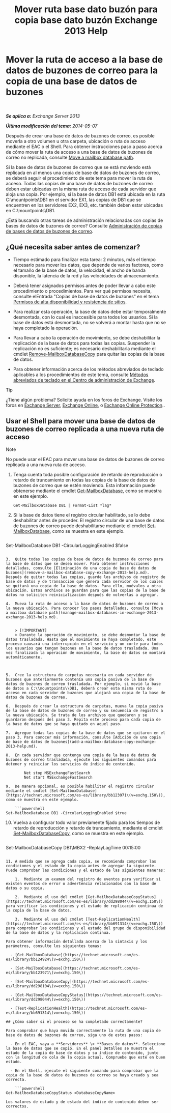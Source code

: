 ﻿---
title: 'Mover ruta base dato buzón para copia base dato buzón Exchange 2013 Help'
TOCTitle: Mover la ruta de acceso a la base de datos de buzones de correo para la copia de una base de datos de buzones
ms:assetid: 324f255c-d95d-4a8a-a134-c8cee5c5b9cb
ms:mtpsurl: https://technet.microsoft.com/es-es/library/Dd979782(v=EXCHG.150)
ms:contentKeyID: 48267961
ms.date: 05/22/2018
mtps_version: v=EXCHG.150
ms.translationtype: MT
---

# Mover la ruta de acceso a la base de datos de buzones de correo para la copia de una base de datos de buzones

 

_**Se aplica a:** Exchange Server 2013_

_**Última modificación del tema:** 2014-05-07_

Después de crear una base de datos de buzones de correo, es posible moverla a otro volumen u otra carpeta, ubicación o ruta de acceso mediante el EAC o el Shell. Para obtener instrucciones paso a paso acerca de cómo mover la ruta de acceso a una base de datos de buzones de correo no replicada, consulte [Move a mailbox database path](manage-mailbox-databases-in-exchange-2013-exchange-2013-help.md).

Si la base de datos de buzones de correo que se está moviendo está replicada en al menos una copia de base de datos de buzones de correo, se deberá seguir el procedimiento de este tema para mover la ruta de acceso. Todas las copias de una base de datos de buzones de correo deben estar ubicadas en la misma ruta de acceso de cada servidor que aloja una copia. Por ejemplo, si la base de datos DB1 está ubicada en la ruta C:\\mountpoints\\DB1 en el servidor EX1, las copias de DB1 que se encuentren en los servidores EX2, EX3, etc. también deben estar ubicadas en C:\\mountpoints\\DB1.

¿Está buscando otras tareas de administración relacionadas con copias de bases de datos de buzones de correo? Consulte [Administración de copias de bases de datos de buzones de correo](managing-mailbox-database-copies-exchange-2013-help.md).

## ¿Qué necesita saber antes de comenzar?

  - Tiempo estimado para finalizar esta tarea: 2 minutos, más el tiempo necesario para mover los datos, que depende de varios factores, como el tamaño de la base de datos, la velocidad, el ancho de banda disponible, la latencia de la red y las velocidades de almacenamiento.

  - Deberá tener asignados permisos antes de poder llevar a cabo este procedimiento o procedimientos. Para ver qué permisos necesita, consulte elEntrada "Copias de base de datos de buzones" en el tema [Permisos de alta disponibilidad y resistencia de sitios](high-availability-and-site-resilience-permissions-exchange-2013-help.md).

  - Para realizar esta operación, la base de datos debe estar temporalmente desmontada, con lo cual es inaccesible para todos los usuarios. Si la base de datos está desmontada, no se volverá a montar hasta que no se haya completado la operación.

  - Para llevar a cabo la operación de movimiento, se debe deshabilitar la replicación de la base de datos para todas las copias. Suspender la replicación no es suficiente; es necesario deshabilitarla mediante el cmdlet [Remove-MailboxDatabaseCopy](https://technet.microsoft.com/es-es/library/dd335119\(v=exchg.150\)) para quitar las copias de la base de datos.

  - Para obtener información acerca de los métodos abreviados de teclado aplicables a los procedimientos de este tema, consulte [Métodos abreviados de teclado en el Centro de administración de Exchange](keyboard-shortcuts-in-the-exchange-admin-center-exchange-online-protection-help.md).


> [!TIP]
> ¿Tiene algún problema? Solicite ayuda en los foros de Exchange. Visite los foros en <A href="https://go.microsoft.com/fwlink/p/?linkid=60612">Exchange Server</A>, <A href="https://go.microsoft.com/fwlink/p/?linkid=267542">Exchange Online</A>, o <A href="https://go.microsoft.com/fwlink/p/?linkid=285351">Exchange Online Protection</A>..



## Usar el Shell para mover una base de datos de buzones de correo replicada a una nueva ruta de acceso


> [!NOTE]
> No puede usar el EAC para mover una base de datos de buzones de correo replicada a una nueva ruta de acceso.



1.  Tenga cuenta toda posible configuración de retardo de reproducción o retardo de truncamiento en todas las copias de la base de datos de buzones de correo que se estén moviendo. Esta información puede obtenerse mediante el cmdlet [Get-MailboxDatabase](https://technet.microsoft.com/es-es/library/bb124924\(v=exchg.150\)), como se muestra en este ejemplo.
    
        Get-MailboxDatabase DB1 | Format-List *lag*

2.  Si la base de datos tiene el registro circular habilitado, se lo debe deshabilitar antes de proceder. El registro circular de una base de datos de buzones de correo puede deshabilitarse mediante el cmdlet [Set-MailboxDatabase](https://technet.microsoft.com/es-es/library/bb123971\(v=exchg.150\)), como se muestra en este ejemplo.
    
    ```powershell
Set-MailboxDatabase DB1 -CircularLoggingEnabled $false
```

3.  Quite todas las copias de base de datos de buzones de correo para la base de datos que se desea mover. Para obtener instrucciones detalladas, consulte [Eliminación de una copia de base de datos de buzones](remove-a-mailbox-database-copy-exchange-2013-help.md). Después de quitar todas las copias, guarde los archivos de registro de base de datos y de transacción que genera cada servidor de los cuales se quitará una copia de la base de datos. Para ello, muévalos a otra ubicación. Estos archivos se guardan para que las copias de la base de datos no soliciten reinicialización después de volverlas a agregar.

4.  Mueva la ruta de acceso a la base de datos de buzones de correo a la nueva ubicación. Para conocer los pasos detallados, consulte [Move a mailbox database path](manage-mailbox-databases-in-exchange-2013-exchange-2013-help.md).
    

    > [!IMPORTANT]
    > Durante la operación de movimiento, se debe desmontar la base de datos trasladada. Hasta que el movimiento se haya completado, este proceso causará una interrupción en el servicio y un corte para todos los usuarios que tengan buzones en la base de datos trasladada. Una vez finalizada la operación de movimiento, la base de datos se montará automáticamente.



5.  Cree la estructura de carpetas necesaria en cada servidor de buzones que anteriormente contenía una copia pasiva de la base de datos de buzones de correo trasladada. Por ejemplo, si movió la base de datos a C:\\mountpoints\\DB1, deberá crear esta misma ruta de acceso en cada servidor de buzones que alojará una copia de la base de datos de buzones de correo.

6.  Después de crear la estructura de carpetas, mueva la copia pasiva de la base de datos de buzones de correo y su secuencia de registro a la nueva ubicación. Se trata de los archivos que quedaron y se guardaron después del paso 3. Repita este proceso para cada copia de la base de datos que se haya quitado en aquel paso.

7.  Agregue todas las copias de la base de datos que se quitaron en el paso 3. Para conocer más información, consulte [Adición de una copia de base de datos de buzones](add-a-mailbox-database-copy-exchange-2013-help.md).

8.  En cada servidor que contenga una copia de la base de datos de buzones de correo trasladada, ejecute los siguientes comandos para detener y reiniciar los servicios de índice de contenido.
    
        Net stop MSExchangeFastSearch
        Net start MSExchangeFastSearch

9.  De manera opcional, es posible habilitar el registro circular mediante el cmdlet [Set-MailboxDatabase](https://technet.microsoft.com/es-es/library/bb123971\(v=exchg.150\)), como se muestra en este ejemplo.
    
    ```powershell
Set-MailboxDatabase DB1 -CircularLoggingEnabled $true
```

10. Vuelva a configurar todo valor previamente fijado para los tiempos de retardo de reproducción y retardo de truncamiento, mediante el cmdlet [Set-MailboxDatabaseCopy](https://technet.microsoft.com/es-es/library/dd298104\(v=exchg.150\)), como se muestra en este ejemplo.
    
    ```powershell
Set-MailboxDatabaseCopy DB1\MBX2 -ReplayLagTime 00:15:00
```

11. A medida que se agrega cada copia, se recomienda comprobar las condiciones y el estado de la copia antes de agregar la siguiente. Puede comprobar las condiciones y el estado de las siguientes maneras:
    
    1.  Mediante un examen del registro de eventos para verificar si existen eventos de error o advertencia relacionados con la base de datos o su copia.
    
    2.  Mediante el uso del cmdlet [Get-MailboxDatabaseCopyStatus](https://technet.microsoft.com/es-es/library/dd298044\(v=exchg.150\)) para verificar las condiciones y el estado de replicación continua de la copia de la base de datos.
    
    3.  Mediante el uso del cmdlet [Test-ReplicationHealth](https://technet.microsoft.com/es-es/library/bb691314\(v=exchg.150\)) para comprobar las condiciones y el estado del grupo de disponibilidad de la base de datos y la replicación continua.

Para obtener información detallada acerca de la sintaxis y los parámetros, consulte los siguientes temas:

  - [Get-MailboxDatabase](https://technet.microsoft.com/es-es/library/bb124924\(v=exchg.150\))

  - [Set-MailboxDatabase](https://technet.microsoft.com/es-es/library/bb123971\(v=exchg.150\))

  - [Set-MailboxDatabaseCopy](https://technet.microsoft.com/es-es/library/dd298104\(v=exchg.150\))

  - [Get-MailboxDatabaseCopyStatus](https://technet.microsoft.com/es-es/library/dd298044\(v=exchg.150\))

  - [Test-ReplicationHealth](https://technet.microsoft.com/es-es/library/bb691314\(v=exchg.150\))

## ¿Cómo saber si el proceso se ha completado correctamente?

Para comprobar que haya movido correctamente la ruta de una copia de base de datos de buzones de correo, siga uno de estos pasos:

  - En el EAC, vaya a **Servidores** \> **Bases de datos**. Seleccione la base de datos que se copió. En el panel Detalles se muestra el estado de la copia de base de datos y su índice de contenido, junto con la longitud de cola de la copia actual. Compruebe que esté en buen estado.

  - En el Shell, ejecute el siguiente comando para comprobar que la copia de la base de datos de buzones de correo se haya creado y sea correcta.
    
    ```powershell
Get-MailboxDatabaseCopyStatus <DatabaseCopyName>
```
    
    Los valores de estado y de estado del índice de contenido deben ser correctos.

